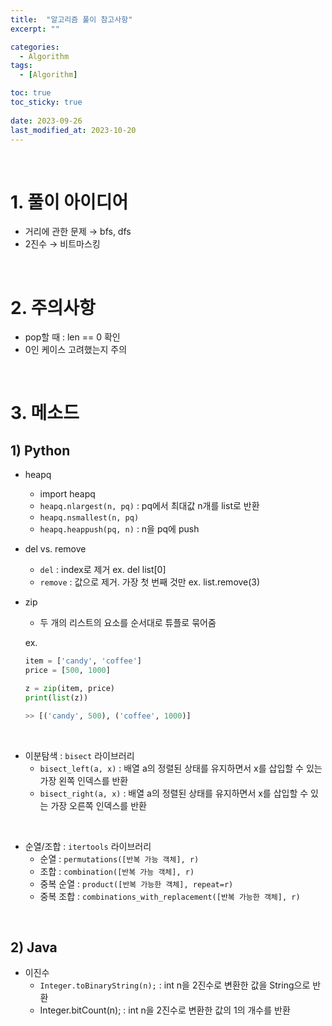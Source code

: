 ```yaml
---
title:  "알고리즘 풀이 참고사항"
excerpt: ""

categories:
  - Algorithm
tags:
  - [Algorithm]

toc: true
toc_sticky: true
 
date: 2023-09-26
last_modified_at: 2023-10-20
---
```


<br>

# **1. 풀이 아이디어**

- 거리에 관한 문제 → bfs, dfs
- 2진수 → 비트마스킹

<br>

# **2. 주의사항**

- pop할 때 : len == 0 확인
- 0인 케이스 고려했는지 주의

<br>

# **3. 메소드**

## **1) Python**

- heapq
    - import heapq
    - `heapq.nlargest(n, pq)` : pq에서 최대값 n개를 list로 반환
    - `heapq.nsmallest(n, pq)`
    - `heapq.heappush(pq, n)` : n을 pq에 push

- del vs. remove
    - `del` : index로 제거 ex. del list[0]
    - `remove` : 값으로 제거. 가장 첫 번째 것만 ex. list.remove(3)

- zip
    - 두 개의 리스트의 요소를 순서대로 튜플로 묶어줌
    
    ex. 
    
    ```python
    item = ['candy', 'coffee']
    price = [500, 1000]
    
    z = zip(item, price)
    print(list(z))
    
    >> [('candy', 500), ('coffee', 1000)]
    ```

<br>

- 이분탐색 : `bisect` 라이브러리
    - `bisect_left(a, x)` : 배열 a의 정렬된 상태를 유지하면서 x를 삽입할 수 있는 가장 왼쪽 인덱스를 반환
    - `bisect_right(a, x)` : 배열 a의 정렬된 상태를 유지하면서 x를 삽입할 수 있는 가장 오른쪽 인덱스를 반환

<br>

- 순열/조합 : `itertools` 라이브러리
    - 순열 : `permutations([반복 가능 객체], r)`
    - 조합 : `combination([반복 가능 객체], r)`
    - 중복 순열 : `product([반복 가능한 객체], repeat=r)`
    - 중복 조합 : `combinations_with_replacement([반복 가능한 객체], r)`

<br>

## **2) Java**

- 이진수
    - `Integer.toBinaryString(n);` : int n을 2진수로 변환한 값을 String으로 반환
    - Integer.bitCount(n); : int n을 2진수로 변환한 값의 1의 개수를 반환

<br>